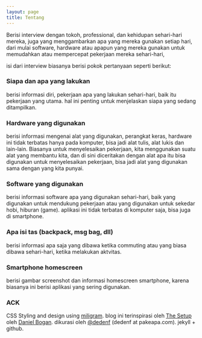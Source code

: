 ```yaml
---
layout: page
title: Tentang
---
```



Berisi interview dengan tokoh, professional, dan kehidupan sehari-hari mereka, juga yang menggambarkan apa yang mereka gunakan setiap hari, dari mulai software, hardware atau apapun yang mereka gunakan untuk memudahkan atau mempercepat pekerjaan mereka sehari-hari,


isi dari interview biasanya berisi pokok pertanyaan seperti berikut:

### Siapa dan apa yang lakukan
berisi informasi diri, pekerjaan apa yang lakukan sehari-hari, baik itu pekerjaan yang utama. hal ini penting untuk menjelaskan siapa yang sedang ditampilkan.

### Hardware yang digunakan
berisi informasi mengenai alat yang digunakan, perangkat keras, hardware ini tidak terbatas hanya pada komputer, bisa jadi alat tulis, alat lukis dan lain-lain.
Biasanya untuk menyelesaikan pekerjaan, kita menggunakan suatu alat yang membantu kita, dan di sini diceritakan dengan alat apa itu bisa digunakan untuk menyelesaikan pekerjaan, bisa jadi alat yang digunakan sama dengan yang kita punyai.

### Software yang digunakan
berisi informasi software apa yang digunakan sehari-hari, baik yang digunakan untuk mendukung pekerjaan atau yang digunakan untuk sekedar hobi, hiburan (game).
aplikasi ini tidak terbatas di komputer saja, bisa juga di smartphone.

### Apa isi tas (backpack, msg bag, dll)
berisi informasi apa saja yang dibawa ketika commuting atau yang biasa dibawa sehari-hari, ketika melakukan aktvitas.

### Smartphone homescreen
berisi gambar screenshot dan informasi homescreen smartphone, karena biasanya ini berisi aplikasi yang sering digunakan.

### ACK
CSS Styling and design using [miligram](https://github.com/milligram/milligram).
blog ini terinspirasi oleh [The Setup](http://usesthis.com/) oleh [Daniel Bogan](https://twitter.com/waferbaby).
dikurasi oleh [@dedenf](https://twitter.com/dedenf) (dedenf at pakeapa.com).
jekyll + github.
